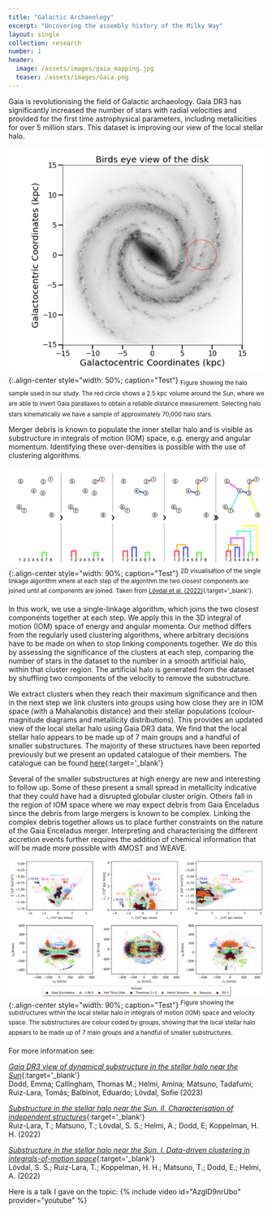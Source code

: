 ```yaml
---
title: "Galactic Archaeology"
excerpt: "Uncovering the assembly history of the Milky Way"
layout: single
collection: research
number: 1
header:
  image: /assets/images/gaia_mapping.jpg
  teaser: /assets/images/Gaia.png
---
```

Gaia is revolutionising the field of Galactic archaeology. Gaia DR3 has significantly increased the number of stars with radial velocities and provided for the first time astrophysical parameters, including metallicities for over 5 million stars. This dataset is improving our view of the local stellar halo.

![Halo Sample](/assets/images/halo_sample.png){:.align-center style="width: 50%; caption="Test"}
<sub>Figure showing the halo sample used in our study. The red circle shows a 2.5 kpc volume around the Sun, where we are able to invert Gaia parallaxes to obtain a reliable distance measurement. Selecting halo stars kinematically we have a sample of approximately 70,000 halo stars.</sup>


Merger debris is known to populate the inner stellar halo and is visible as substructure in integrals of motion (IOM) space, e.g. energy and angular momentum. Identifying these over-densities is possible with the use of clustering algorithms. 


![Single Linkage](/assets/images/single_linkage.png){:.align-center style="width: 90%; caption="Test"}
<sup>2D visualisation of the single linkage algorithm where at each step of the algorithm the two closest components are joined until all components are joined. Taken from [Lövdal et al. (2022)](https://ui.adsabs.harvard.edu/abs/2022A&A...665A..57L/abstract){:target='_blank'}.</sup>


In this work, we use a single-linkage algorithm, which joins the two closest components together at each step. We apply this in the 3D integral of motion (IOM) space of energy and angular momenta. Our method differs from the regularly used clustering algorithms, where arbitrary decisions have to be made on when to stop linking components together. We do this by assessing the significance of the clusters at each step, comparing the number of stars in the dataset to the number in a smooth artificial halo, within that cluster region. The artificial halo is generated from the dataset by shuffling two components of the velocity to remove the substructure. 

We extract clusters when they reach their maximum significance and then in the next step we link clusters into groups using how close they are in IOM space (with a Mahalanobis distance) and their stellar populations (colour-magnitude diagrams and metallicity distributions). This provides an updated view of the local stellar halo using Gaia DR3 data. We find that the local stellar halo appears to be made up of 7 main groups and a handful of smaller substructures. The majority of these structures have been reported previously but we present an updated catalogue of their members. The catalogue can be found [here](https://cdsarc.cds.unistra.fr/viz-bin/cat/J/A+A/670/L2){:target='_blank'}

Several of the smaller substructures at high energy are new and interesting to follow up. Some of these present a small spread in metallicity indicative that they could have had a disrupted globular cluster origin. Others fall in the region of IOM space where we may expect debris from Gaia Enceladus since the debris from large mergers is known to be complex. Linking the complex debris together allows us to place further constraints on the nature of the Gaia Enceladus merger. Interpreting and characterising the different accretion events further requires the addition of chemical information that will be made more possible with 4MOST and WEAVE.

![IOM Space](/assets/images/IOM_space_groups.png){:.align-center style="width: 90%; caption="Test"}
<sup>Figure showing the substructures within the local stellar halo in integrals of motion (IOM) space and velocity space. The substructures are colour coded by groups, showing that the local stellar halo appears to be made up of 7 main groups and a handful of smaller substructures.</sup>



For more information see:

[*Gaia DR3 view of dynamical substructure in the stellar halo near the Sun*](https://ui.adsabs.harvard.edu/abs/2023A&A...670L...2D/abstract){:target='_blank'} <br/>Dodd, Emma; Callingham, Thomas M.; Helmi, Amina; Matsuno, Tadafumi; Ruiz-Lara, Tomás; Balbinot, Eduardo; Lövdal, Sofie (2023)

[*Substructure in the stellar halo near the Sun. II. Characterisation of independent structures*](https://ui.adsabs.harvard.edu/abs/2022A&A...665A..58R/abstract){:target='_blank'} <br/> Ruiz-Lara, T.; Matsuno, T.; Lövdal, S. S.; Helmi, A.; Dodd, E; Koppelman, H. H. (2022)

[*Substructure in the stellar halo near the Sun. I. Data-driven clustering in integrals-of-motion space*](https://ui.adsabs.harvard.edu/abs/2022A&A...665A..57L/abstract){:target='_blank'} <br/> Lövdal, S. S.; Ruiz-Lara, T.; Koppelman, H. H.; Matsuno, T.; Dodd, E.; Helmi, A. (2022)


Here is a talk I gave on the topic:
{% include video id="AzglD9nrUbo" provider="youtube" %}


